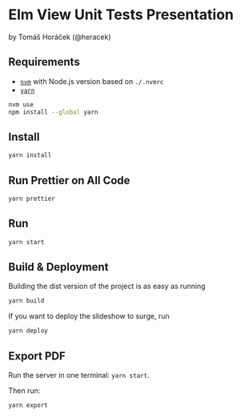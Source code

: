 # Elm View Unit Tests Presentation

by Tomáš Horáček (@heracek)

## Requirements

* [`nvm`](https://github.com/creationix/nvm) with Node.js version based on
  `./.nvmrc`
* [`yarn`](https://yarnpkg.com/)

```sh
nvm use
npm install --global yarn
```

## Install

```sh
yarn install
```

## Run Prettier on All Code

```sh
yarn prettier
```

## Run

```sh
yarn start
```

## Build & Deployment

Building the dist version of the project is as easy as running

```bash
yarn build
```

If you want to deploy the slideshow to surge, run

```bash
yarn deploy
```

## Export PDF

Run the server in one terminal: `yarn start`.

Then run:

```bash
yarn export
```
